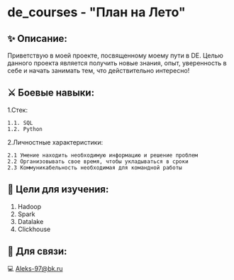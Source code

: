 # de_courses - "План на Лето"

## ✨ Описание:
Приветствую в моей проекте, посвященному моему пути в DE. Целью данного проекта является получить новые знания, опыт, уверенность в себе и начать занимать тем, что действительно интересно!

## ⚔️ Боевые навыки:
  
  1.Стек:

    1.1. SQL
    1.2. Python
  
  2.Личностные характеристики:

    2.1 Умение находить необходимую информацию и решение проблем
    2.2 Организовывать свое время, чтобы укладываться в сроки
    2.3 Коммуникабельность необходимая для командной работы

## 🔧 Цели для изучения:

  1. Hadoop
  2. Spark
  3. Datalake
  4. Clickhouse	

## 📱 Для связи:
  
  💻 Aleks-97@bk.ru
